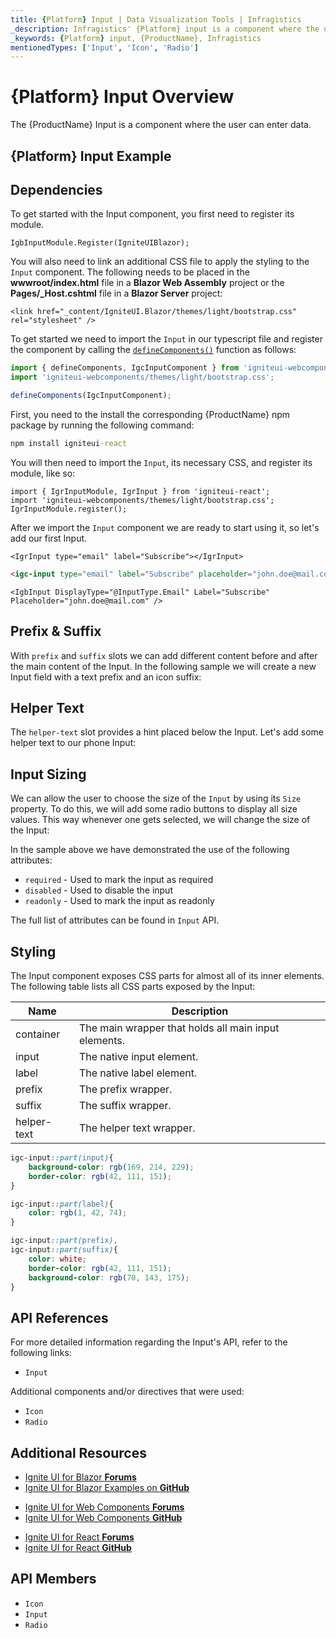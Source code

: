 ```yaml
---
title: {Platform} Input | Data Visualization Tools | Infragistics
_description: Infragistics' {Platform} input is a component where the user can enter data. Improve your application with Ignite UI for {Platform}!
_keywords: {Platform} input, {ProductName}, Infragistics
mentionedTypes: ['Input', 'Icon', 'Radio']
---
```

# {Platform} Input Overview

The {ProductName} Input is a component where the user can enter data.

## {Platform} Input Example

<div class="divider--half"></div>

<!-- React, WebComponents -->

<code-view style="height: 120px"
           data-demos-base-url="{environment:dvDemosBaseUrl}"
           iframe-src="{environment:dvDemosBaseUrl}/inputs/input-overview"
           alt="{Platform} Input Example"
           github-src="inputs/input/overview">
</code-view>

<!-- end:React, WebComponents -->

<!-- Blazor -->

<code-view style="height: 120px"
           data-demos-base-url="{environment:dvDemosBaseUrl}"
           iframe-src="{environment:dvDemosBaseUrl}/inputs/input-binding"
           alt="{Platform} Input Example"
           github-src="inputs/input/binding">
</code-view>

## Dependencies

To get started with the Input component, you first need to register its module.

<!-- Blazor -->

```razor
IgbInputModule.Register(IgniteUIBlazor);
```

You will also need to link an additional CSS file to apply the styling to the `Input` component. The following needs to be placed in the **wwwroot/index.html** file in a **Blazor Web Assembly** project or the **Pages/_Host.cshtml** file in a **Blazor Server** project:

```razor
<link href="_content/IgniteUI.Blazor/themes/light/bootstrap.css" rel="stylesheet" />
```

<!-- end: Blazor -->

<!-- WebComponents -->

To get started we need to import the `Input` in our typescript file and register the component by calling the [`defineComponents()`]({environment:wcApiUrl}/index.html#defineComponents) function as follows:

```ts
import { defineComponents, IgcInputComponent } from 'igniteui-webcomponents';
import 'igniteui-webcomponents/themes/light/bootstrap.css';

defineComponents(IgcInputComponent);
```

<!-- end: WebComponents -->

<!-- React -->
First, you need to the install the corresponding {ProductName} npm package by running the following command:

```cmd
npm install igniteui-react
```

You will then need to import the `Input`, its necessary CSS, and register its module, like so:

```tsx
import { IgrInputModule, IgrInput } from 'igniteui-react';
import 'igniteui-webcomponents/themes/light/bootstrap.css';
IgrInputModule.register();
```
<!-- end: React -->

After we import the `Input` component we are ready to start using it, so let's add our first Input.

```tsx
<IgrInput type="email" label="Subscribe"></IgrInput>
```

```html
<igc-input type="email" label="Subscribe" placeholder="john.doe@mail.com"></igc-input>
```

```razor
<IgbInput DisplayType="@InputType.Email" Label="Subscribe" Placeholder="john.doe@mail.com" />
```

## Prefix & Suffix

With `prefix` and `suffix` slots we can add different content before and after the main content of the Input. In the following sample we will create a new Input field with a text prefix and an icon suffix:

<code-view style="height: 120px"
           data-demos-base-url="{environment:dvDemosBaseUrl}"
           iframe-src="{environment:dvDemosBaseUrl}/inputs/input-prefix-suffix"
           alt="{Platform} Input Prefix & Suffix Example"
           github-src="inputs/input/prefix-suffix">
</code-view>

## Helper Text

The `helper-text` slot provides a hint placed below the Input. Let's add some helper text to our phone Input:

<code-view style="height: 140px"
           data-demos-base-url="{environment:dvDemosBaseUrl}"
           iframe-src="{environment:dvDemosBaseUrl}/inputs/input-helper-text"
           alt="{Platform} Input Helper Text Example"
           github-src="inputs/input/helper-text">
</code-view>

## Input Sizing

We can allow the user to choose the size of the `Input` by using its `Size` property. То do this, we will add some radio buttons to display all size values. This way whenever one gets selected, we will change the size of the Input:

<code-view style="height: 320px"
           data-demos-base-url="{environment:dvDemosBaseUrl}"
           iframe-src="{environment:dvDemosBaseUrl}/inputs/input-size"
           alt="{Platform} Input Sizing Example"
           github-src="inputs/input/size">
</code-view>

In the sample above we have demonstrated the use of the following attributes:
- `required` - Used to mark the input as required
- `disabled` - Used to disable the input
- `readonly` - Used to mark the input as readonly

<!-- WebComponents -->

The full list of attributes can be found in `Input` API.

<!-- end: WebComponents -->

## Styling

The Input component exposes CSS parts for almost all of its inner elements. The following table lists all CSS parts exposed by the Input:

|Name|Description|
|--|--|
| container | The main wrapper that holds all main input elements. |
| input | The native input element. |
| label | The native label element. |
| prefix | The prefix wrapper. |
| suffix | The suffix wrapper. |
| helper-text | The helper text wrapper. |

```scss
igc-input::part(input){
    background-color: rgb(169, 214, 229);
    border-color: rgb(42, 111, 151);
}

igc-input::part(label){
    color: rgb(1, 42, 74);
}

igc-input::part(prefix),
igc-input::part(suffix){
    color: white;
    border-color: rgb(42, 111, 151);
    background-color: rgb(70, 143, 175);
}
```

<code-view style="height: 150px"
           data-demos-base-url="{environment:dvDemosBaseUrl}"
           iframe-src="{environment:dvDemosBaseUrl}/inputs/input-styling"
           alt="{Platform} Input Styling"
           github-src="inputs/input/styling">
</code-view>

<!-- WebComponents -->

## API References

For more detailed information regarding the Input's API, refer to the following links:
* `Input`

Additional components and/or directives that were used:
* `Icon`
* `Radio`

<!-- end: WebComponents -->

<div class="divider"></div>

## Additional Resources

<!-- Blazor -->

* [Ignite UI for Blazor **Forums**](https://www.infragistics.com/community/forums/f/ignite-ui-for-blazor)
* [Ignite UI for Blazor Examples on **GitHub**](https://github.com/IgniteUI/igniteui-blazor-examples)

<!-- end: Blazor -->

<!-- WebComponents -->

* [Ignite UI for Web Components **Forums**](https://www.infragistics.com/community/forums/f/ignite-ui-for-web-components)
* [Ignite UI for Web Components **GitHub**](https://github.com/IgniteUI/igniteui-webcomponents)

<!-- end: WebComponents -->

<!-- React -->
* [Ignite UI for React **Forums**](https://www.infragistics.com/community/forums/f/ignite-ui-for-react)
* [Ignite UI for React **GitHub**](https://github.com/IgniteUI/igniteui-react)
<!-- end: React -->

## API Members

 - `Icon`
 - `Input`
 - `Radio`